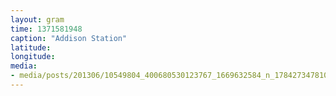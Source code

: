 ```yaml
---
layout: gram
time: 1371581948
caption: "Addison Station"
latitude: 
longitude: 
media:
- media/posts/201306/10549804_400680530123767_1669632584_n_17842734781000351.jpg
---
```

